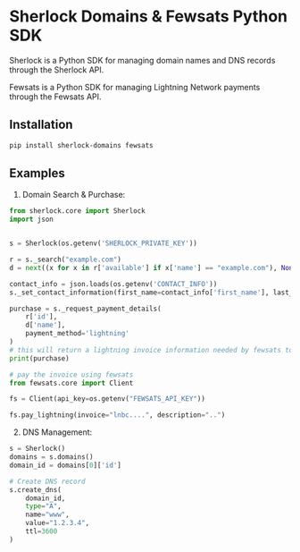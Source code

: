 # Sherlock Domains & Fewsats Python SDK

Sherlock is a Python SDK for managing domain names and DNS records through the Sherlock API.

Fewsats is a Python SDK for managing Lightning Network payments through the Fewsats API.
## Installation

```sh
pip install sherlock-domains fewsats
```
## Examples
1. Domain Search & Purchase:
```python
from sherlock.core import Sherlock
import json


s = Sherlock(os.getenv('SHERLOCK_PRIVATE_KEY'))

r = s._search("example.com")
d = next((x for x in r['available'] if x['name'] == "example.com"), None)

contact_info = json.loads(os.getenv('CONTACT_INFO'))
s._set_contact_information(first_name=contact_info['first_name'], last_name=contact_info['last_name'], email=contact_info['email'], address=contact_info['address'], city=contact_info['city'], state=contact_info['state'], postal_code=contact_info['postal_code'], country=contact_info['country'])

purchase = s._request_payment_details(
    r['id'], 
    d['name'],
    payment_method='lightning'
)
# this will return a lightning invoice information needed by fewsats to pay for the domain
print(purchase)

# pay the invoice using fewsats
from fewsats.core import Client

fs = Client(api_key=os.getenv("FEWSATS_API_KEY"))

fs.pay_lightning(invoice="lnbc....", description="..")

```

2. DNS Management:
```python
s = Sherlock()
domains = s.domains()
domain_id = domains[0]['id']

# Create DNS record
s.create_dns(
    domain_id,
    type="A",
    name="www",
    value="1.2.3.4",
    ttl=3600
)
```

